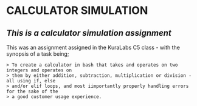 # CALCULATOR SIMULATION

## _This is a calculator simulation assignment_

This was an assignment assigned in the KuraLabs C5 class - with the synopsis of a task being;


    > To create a calculator in bash that takes and operates on two integers and operates on 
    > them by either addition, subtraction, multiplication or division - all using if, else 
    > and/or elif loops, and most iimportantly properly handling errors for the sake of the
    > a good customer usage experience.


